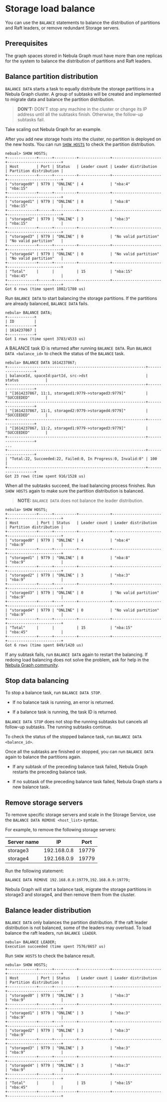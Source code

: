 # Storage load balance

You can use the `BALANCE` statements to balance the distribution of partitions and Raft leaders, or remove redundant Storage servers.

## Prerequisites

The graph spaces stored in Nebula Graph must have more than one replicas for the system to balance the distribution of partitions and Raft leaders.

## Balance partition distribution

`BALANCE DATA` starts a task to equally distribute the storage partitions in a Nebula Graph cluster. A group of subtasks will be created and implemented to migrate data and balance the partition distribution.

>**DON'T:** DON'T stop any machine in the cluster or change its IP address until all the subtasks finish. Otherwise, the follow-up subtasks fail.

Take scaling out Nebula Graph for an example.

After you add new storage hosts into the cluster, no partition is deployed on the new hosts. You can run [`SHOW HOSTS`](../3.ngql-guide/7.general-query-statements/6.show/6.show-hosts.md) to check the partition distribution.

```ngql
nebual> SHOW HOSTS;
+-------------+------+----------+--------------+----------------------+------------------------+
| Host        | Port | Status   | Leader count | Leader distribution  | Partition distribution |
+-------------+------+----------+--------------+----------------------+------------------------+
| "storaged0" | 9779 | "ONLINE" | 4            | "nba:4"              | "nba:15"               |
+-------------+------+----------+--------------+----------------------+------------------------+
| "storaged1" | 9779 | "ONLINE" | 8            | "nba:8"              | "nba:15"               |
+-------------+------+----------+--------------+----------------------+------------------------+
| "storaged2" | 9779 | "ONLINE" | 3            | "nba:3"              | "nba:15"               |
+-------------+------+----------+--------------+----------------------+------------------------+
| "storaged3" | 9779 | "ONLINE" | 0            | "No valid partition" | "No valid partition"   |
+-------------+------+----------+--------------+----------------------+------------------------+
| "storaged4" | 9779 | "ONLINE" | 0            | "No valid partition" | "No valid partition"   |
+-------------+------+----------+--------------+----------------------+------------------------+
| "Total"     |      |          | 15           | "nba:15"             | "nba:45"               |
+-------------+------+----------+--------------+----------------------+------------------------+
Got 6 rows (time spent 1002/1780 us)
```

Run `BALANCE DATA` to start balancing the storage partitions. If the partitions are already balanced, `BALANCE DATA` fails.

```ngql
nebula> BALANCE DATA;
+------------+
| ID         |
+------------+
| 1614237867 |
+------------+
Got 1 rows (time spent 3783/4533 us)
```

A BALANCE task ID is returned after running `BALANCE DATA`. Run `BALANCE DATA <balance_id>` to check the status of the `BALANCE` task.

```ngql
nebula> BALANCE DATA 1614237867;
+--------------------------------------------------------------+-------------------+
| balanceId, spaceId:partId, src->dst                          | status            |
+--------------------------------------------------------------+-------------------+
| "[1614237867, 11:1, storaged1:9779->storaged3:9779]"         | "SUCCEEDED"       |
+--------------------------------------------------------------+-------------------+
| "[1614237867, 11:1, storaged2:9779->storaged4:9779]"         | "SUCCEEDED"       |
+--------------------------------------------------------------+-------------------+
| "[1614237867, 11:2, storaged1:9779->storaged3:9779]"         | "SUCCEEDED"       |
+--------------------------------------------------------------+-------------------+
...
+--------------------------------------------------------------+-------------------+
| "Total:22, Succeeded:22, Failed:0, In Progress:0, Invalid:0" | 100               |
+--------------------------------------------------------------+-------------------+
Got 23 rows (time spent 916/1528 us)
```

When all the subtasks succeed, the load balancing process finishes. Run `SHOW HOSTS` again to make sure the partition distribution is balanced.

> **NOTE:** `BALANCE DATA` does not balance the leader distribution.

```ngql
nebula> SHOW HOSTS;
+-------------+------+----------+--------------+----------------------+------------------------+
| Host        | Port | Status   | Leader count | Leader distribution  | Partition distribution |
+-------------+------+----------+--------------+----------------------+------------------------+
| "storaged0" | 9779 | "ONLINE" | 4            | "nba:4"              | "nba:9"                |
+-------------+------+----------+--------------+----------------------+------------------------+
| "storaged1" | 9779 | "ONLINE" | 8            | "nba:8"              | "nba:9"                |
+-------------+------+----------+--------------+----------------------+------------------------+
| "storaged2" | 9779 | "ONLINE" | 3            | "nba:3"              | "nba:9"                |
+-------------+------+----------+--------------+----------------------+------------------------+
| "storaged3" | 9779 | "ONLINE" | 0            | "No valid partition" | "nba:9"                |
+-------------+------+----------+--------------+----------------------+------------------------+
| "storaged4" | 9779 | "ONLINE" | 0            | "No valid partition" | "nba:9"                |
+-------------+------+----------+--------------+----------------------+------------------------+
| "Total"     |      |          | 15           | "nba:15"             | "nba:45"               |
+-------------+------+----------+--------------+----------------------+------------------------+
Got 6 rows (time spent 849/1420 us)
```

If any subtask fails, run `BALANCE DATA` again to restart the balancing. If redoing load balancing does not solve the problem, ask for help in the [Nebula Graph community](https://discuss.nebula-graph.io/).

## Stop data balancing

To stop a balance task, run `BALANCE DATA STOP`.

* If no balance task is running, an error is returned.

* If a balance task is running, the task ID is returned.

`BALANCE DATA STOP` does not stop the running subtasks but cancels all follow-up subtasks. The running subtasks continue.

To check the status of the stopped balance task, run `BALANCE DATA <balance_id>`.

Once all the subtasks are finished or stopped, you can run `BALANCE DATA` again to balance the partitions again.

* If any subtask of the preceding balance task failed, Nebula Graph restarts the preceding balance task.

* If no subtask of the preceding balance task failed, Nebula Graph starts a new balance task.

## Remove storage servers

To remove specific storage servers and scale in the Storage Service, use the `BALANCE DATA REMOVE <host_list>` syntax.

For example, to remove the following storage servers:

|Server name|IP|Port|
|-|-|-|
|storage3|192.168.0.8|19779|
|storage4|192.168.0.9|19779|

Run the following statement:

```ngql
BALANCE DATA REMOVE 192.168.0.8:19779,192.168.0.9:19779;
```

Nebula Graph will start a balance task, migrate the storage partitions in storage3 and storage4, and then remove them from the cluster.

## Balance leader distribution

`BALANCE DATA` only balances the partition distribution. If the raft leader distribution is not balanced, some of the leaders may overload. To load balance the raft leaders, run `BALANCE LEADER`.

```ngql
nebula> BALANCE LEADER;
Execution succeeded (time spent 7576/8657 us)
```

Run `SHOW HOSTS` to check the balance result.

```ngql
nebula> SHOW HOSTS;
+-------------+------+----------+--------------+----------------------+------------------------+
| Host        | Port | Status   | Leader count | Leader distribution  | Partition distribution |
+-------------+------+----------+--------------+----------------------+------------------------+
| "storaged0" | 9779 | "ONLINE" | 3            | "nba:3"              | "nba:9"                |
+-------------+------+----------+--------------+----------------------+------------------------+
| "storaged1" | 9779 | "ONLINE" | 3            | "nba:3"              | "nba:9"                |
+-------------+------+----------+--------------+----------------------+------------------------+
| "storaged2" | 9779 | "ONLINE" | 3            | "nba:3"              | "nba:9"                |
+-------------+------+----------+--------------+----------------------+------------------------+
| "storaged3" | 9779 | "ONLINE" | 3            | "nba:3"              | "nba:9"                |
+-------------+------+----------+--------------+----------------------+------------------------+
| "storaged4" | 9779 | "ONLINE" | 3            | "nba:3"              | "nba:9"                |
+-------------+------+----------+--------------+----------------------+------------------------+
| "Total"     |      |          | 15           | "nba:15"             | "nba:45"               |
+-------------+------+----------+--------------+----------------------+------------------------+
```
